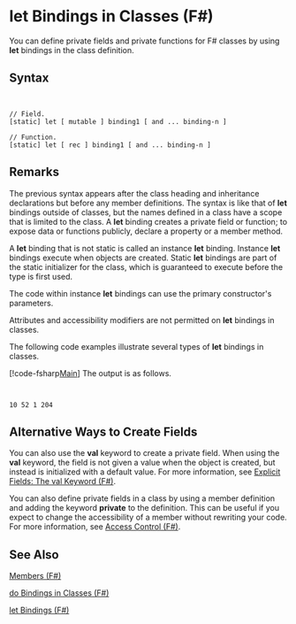 # let Bindings in Classes (F#)

You can define private fields and private functions for F# classes by using **let** bindings in the class definition.


## Syntax


```


// Field.
[static] let [ mutable ] binding1 [ and ... binding-n ]

// Function.
[static] let [ rec ] binding1 [ and ... binding-n ]

```



## Remarks
The previous syntax appears after the class heading and inheritance declarations but before any member definitions. The syntax is like that of **let** bindings outside of classes, but the names defined in a class have a scope that is limited to the class. A **let** binding creates a private field or function; to expose data or functions publicly, declare a property or a member method.

A **let** binding that is not static is called an instance **let** binding. Instance **let** bindings execute when objects are created. Static **let** bindings are part of the static initializer for the class, which is guaranteed to execute before the type is first used.

The code within instance **let** bindings can use the primary constructor's parameters.

Attributes and accessibility modifiers are not permitted on **let** bindings in classes.

The following code examples illustrate several types of **let** bindings in classes.

[!code-fsharp[Main](snippets/fslangref1/snippet3001.fs)]
    The output is as follows.



```


10 52 1 204

```



## Alternative Ways to Create Fields
You can also use the **val** keyword to create a private field. When using the **val** keyword, the field is not given a value when the object is created, but instead is initialized with a default value. For more information, see [Explicit Fields: The val Keyword &#40;F&#35;&#41;](Explicit-Fields-The-val-Keyword-%28FSharp%29.md).

You can also define private fields in a class by using a member definition and adding the keyword **private** to the definition. This can be useful if you expect to change the accessibility of a member without rewriting your code. For more information, see [Access Control &#40;F&#35;&#41;](Access-Control-%28FSharp%29.md).


## See Also
[Members &#40;F&#35;&#41;](Members-%28FSharp%29.md)

[do Bindings in Classes &#40;F&#35;&#41;](do-Bindings-in-Classes-%28FSharp%29.md)

[let Bindings &#40;F&#35;&#41;](let-Bindings-%28FSharp%29.md)

